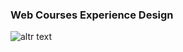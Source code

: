 ### Web Courses Experience Design
![altr text](https://www.vantajs.com/gallery/fb-share-image.jpg)


